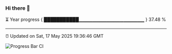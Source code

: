 ### Hi there 👋

⏳ Year progress { ███████████▁▁▁▁▁▁▁▁▁▁▁▁▁▁▁▁▁▁▁ } 37.48 %

---

⏰ Updated on Sat, 17 May 2025 19:36:46 GMT

![Progress Bar CI](https://github.com/IshwaranRudhara/GIT-ACTION/workflows/Progress%20Bar%20CI/badge.svg)
